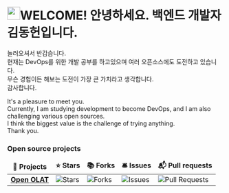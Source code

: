 <h1><img src="https://emojis.slackmojis.com/emojis/images/1531849430/4246/blob-sunglasses.gif?1531849430" width="30"/>WELCOME! 안녕하세요. 백엔드 개발자 김동헌입니다.</h1>

<p>
  놀러오셔서 반갑습니다.<br>
  현재는 DevOps를 위한 개발 공부를 하고있으며 여러 오픈소스에도 도전하고 있습니다.<br>
  무슨 경험이든 해보는 도전이 가장 큰 가치라고 생각합니다.<br>
  감사합니다.
</p>

<p>
  It's a pleasure to meet you.<br>
  Currently, I am studying development to become DevOps, and I am also challenging various open sources.<br>
  I think the biggest value is the challenge of trying anything.<br>
  Thank you.
</p>

<h3>Open source projects</h3>

<table>
  <thead align="center">
    <tr border: none;>
      <td><b>🎁 Projects</b></td>
      <td><b>⭐ Stars</b></td>
      <td><b>📚 Forks</b></td>
      <td><b>🛎 Issues</b></td>
      <td><b>📬 Pull requests</b></td>
    </tr>
  </thead>
  <tbody>
    <tr>
      <td><a href="https://github.com/OpenOLAT/OpenOLAT"><b>Open OLAT</b></a></td>
      <td><img alt="Stars" src="https://img.shields.io/github/stars/OpenOLAT/OpenOLAT?style=flat-square&labelColor=343b41"/></td>
      <td><img alt="Forks" src="https://img.shields.io/github/forks/OpenOLAT/OpenOLAT?style=flat-square&labelColor=343b41"/></td>
      <td><img alt="Issues" src="https://img.shields.io/github/issues/OpenOLAT/OpenOLAT?style=flat-square&labelColor=343b41"/></td>
      <td><img alt="Pull Requests" src="https://img.shields.io/github/issues-pr/OpenOLAT/OpenOLAT?style=flat-square&labelColor=343b41"/></td>
    </tr>
  </tbody>
</table>
